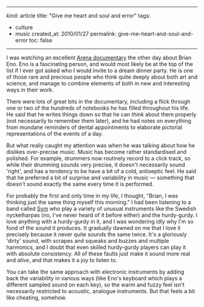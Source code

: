 -----
kind: article
title: "Give me heart and soul and error"
tags:
- culture
- music
created_at: 2010/01/27
permalink: give-me-heart-and-soul-and-error
toc: false
-----

<p>I was watching an excellent <a href="http://www.bbc.co.uk/iplayer/episode/b00q9xqk/Arena_Brian_Eno_Another_Green_World/">Arena documentary</a> the other day about Brian Eno. Eno is a fascinating person, and would most likely be at the top of the list if I ever got asked who I would invite to a dream dinner party. He is one of those rare and precious people who think quite deeply about both art and science, and manage to combine elements of both in new and interesting ways in their work.</p>

<p>There were lots of great bits in the documentary, including a flick through one or two of the hundreds of notebooks he has filled throughout his life. He said that he writes things down so that he can <em>think</em> about them properly (not necessarily to remember them later), and he had notes on everything from mundane reminders of dental appointments to elaborate pictorial representations of the events of a day.</p>

<p>But what really caught my attention was when he was talking about how he dislikes over-precise music. Music has become rather standardised and polished. For example, drummers now routinely record to a click track, so while their drumming sounds very precise, it doesn't necessarily sound 'right', and has a tendency to be have a bit of a cold, antiseptic feel. He said that he preferred a bit of surprise and variability in music &mdash; something that doesn't sound exactly the same every time it is performed.</p>

<p>For probably the first and only time in my life, I thought, "Brian, I was thinking just the same thing myself this morning." I had been listening to a band called <a href="http://www.myspace.com/symtrio">Sym</a> who play a variety of unusual instruments like the Swedish nyckelharpas (no, I've never heard of it before either) and the hurdy-gurdy. I love anything with a hurdy-gurdy in it, and I was wondering idly why I'm so fond of the sound it produces. It gradually dawned on me that I love it precisely because it never quite sounds the same twice. It's a gloriously 'dirty' sound, with scrapes and squeaks and buzzes and multiple harmonics, and I doubt that even skilled hurdy-gurdy players can play it with absolute consistency. All of these faults just make it sound more real and <em>alive</em>, and that makes it a joy to listen to.</p>

<p>You can take the same approach with electronic instruments by adding back the variability in various ways (like Eno's keyboard which plays a different sampled sound on each key), so the warm and fuzzy feel isn't necessarily restricted to acoustic, analogue instruments. But that feels a bit like cheating, somehow.</p>



